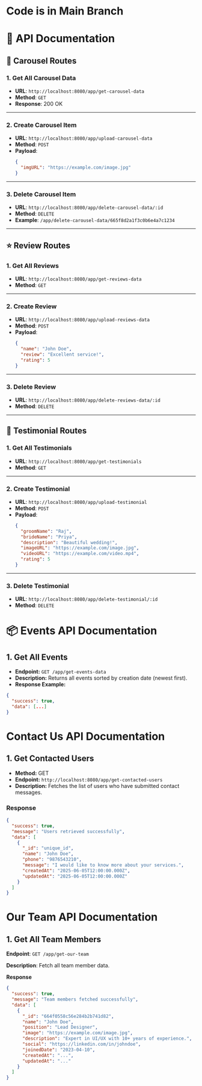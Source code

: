 # Code is in Main Branch
# 📘 API Documentation

## 🎠 Carousel Routes

### 1. Get All Carousel Data

- **URL**: `http://localhost:8080/app/get-carousel-data`
- **Method**: `GET`
- **Response**: 200 OK

---

### 2. Create Carousel Item

- **URL**: `http://localhost:8080/app/upload-carousel-data`
- **Method**: `POST`
- **Payload**:
  ```json
  {
    "imgURL": "https://example.com/image.jpg"
  }
  ```

---

### 3. Delete Carousel Item

- **URL**: `http://localhost:8080/app/delete-carousel-data/:id`
- **Method**: `DELETE`
- **Example**: `/app/delete-carousel-data/665f8d2a1f3c0b6e4a7c1234`

---

## ⭐ Review Routes

### 1. Get All Reviews

- **URL**: `http://localhost:8080/app/get-reviews-data`
- **Method**: `GET`

---

### 2. Create Review

- **URL**: `http://localhost:8080/app/upload-reviews-data`
- **Method**: `POST`
- **Payload**:
  ```json
  {
    "name": "John Doe",
    "review": "Excellent service!",
    "rating": 5
  }
  ```

---

### 3. Delete Review

- **URL**: `http://localhost:8080/app/delete-reviews-data/:id`
- **Method**: `DELETE`

---

## 💍 Testimonial Routes

### 1. Get All Testimonials

- **URL**: `http://localhost:8080/app/get-testimonials`
- **Method**: `GET`

---

### 2. Create Testimonial

- **URL**: `http://localhost:8080/app/upload-testimonial`
- **Method**: `POST`
- **Payload**:
  ```json
  {
    "groomName": "Raj",
    "brideName": "Priya",
    "description": "Beautiful wedding!",
    "imageURL": "https://example.com/image.jpg",
    "videoURL": "https://example.com/video.mp4",
    "rating": 5
  }
  ```

---

### 3. Delete Testimonial

- **URL**: `http://localhost:8080/app/delete-testimonial/:id`
- **Method**: `DELETE`

# 📦 Events API Documentation

## 1. Get All Events

- **Endpoint:** `GET /app/get-events-data`
- **Description:** Returns all events sorted by creation date (newest first).
- **Response Example:**

```json
{
  "success": true,
  "data": [...]
}
```

# Contact Us API Documentation

## 1. Get Contacted Users

- **Method:** GET
- **Endpoint:** `http://localhost:8080/app/get-contacted-users`
- **Description:** Fetches the list of users who have submitted contact messages.

### Response

```json
{
  "success": true,
  "message": "Users retrieved successfully",
  "data": [
    {
      "_id": "unique_id",
      "name": "John Doe",
      "phone": "9876543210",
      "message": "I would like to know more about your services.",
      "createdAt": "2025-06-05T12:00:00.000Z",
      "updatedAt": "2025-06-05T12:00:00.000Z"
    }
  ]
}
```

# Our Team API Documentation

## 1. Get All Team Members

**Endpoint**: `GET /app/get-our-team`

**Description**: Fetch all team member data.

**Response**

```json
{
  "success": true,
  "message": "Team members fetched successfully",
  "data": [
    {
      "_id": "664f0558c56e284b2b741d82",
      "name": "John Doe",
      "position": "Lead Designer",
      "image": "https://example.com/image.jpg",
      "description": "Expert in UI/UX with 10+ years of experience.",
      "social": "https://linkedin.com/in/johndoe",
      "joinedDate": "2023-04-10",
      "createdAt": "...",
      "updatedAt": "..."
    }
  ]
}
```
